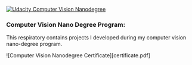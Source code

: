 [![Udacity Computer Vision Nanodegree](http://tugan0329.bitbucket.io/imgs/github/cvnd.svg)](https://www.udacity.com/course/computer-vision-nanodegree--nd891)

### Computer Vision Nano Degree Program:

This respiratory contains projects I developed during my computer vision nano-degree program. 

![Computer Vision Nanodegree Certificate][certificate.pdf]
